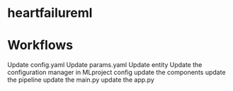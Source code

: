 # heartfailureml


# Workflows
Update config.yaml
Update params.yaml
Update entity
Update the configuration manager in MLproject config
update the components
update the pipeline
update the main.py
update the app.py